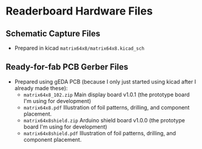# Readerboard Hardware Files
## Schematic Capture Files
 * Prepared in kicad `matrix64x8/matrix64x8.kicad_sch` 

## Ready-for-fab PCB Gerber Files
 * Prepared using gEDA PCB (because I only just started using kicad after I already made these):
   * `matrix64x8_102.zip` Main display board v1.0.1 (the prototype board I'm using for development)
   * `matrix64x8.pdf` Illustration of foil patterns, drilling, and component placement.
   * `matrix64x8shield.zip` Arduino shield board v1.0.0 (the prototype board I'm using for development)
   * `matrix64x8shield.pdf` Illustration of foil patterns, drilling, and component placement.
